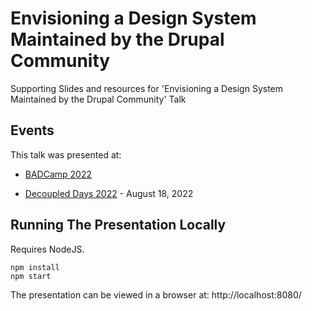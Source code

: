 # Envisioning a Design System Maintained by the Drupal Community

Supporting Slides and resources for 'Envisioning a Design System Maintained by the Drupal Community' Talk

## Events

This talk was presented at:

- [BADCamp 2022](https://www.badcamp.org/)

- [Decoupled Days 2022](https://2022.decoupleddays.com/session/envisioning-design-system-maintained-drupal-community) - August 18, 2022

## Running The Presentation Locally

Requires NodeJS.

```
npm install
npm start
```

The presentation can be viewed in a browser at: http://localhost:8080/
